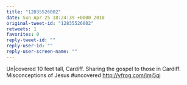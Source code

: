 ```yaml
---
title: "12835526002"
date: Sun Apr 25 18:24:39 +0000 2010
original-tweet-id: "12835526002"
retweets: 1
favorites: 0
reply-tweet-id: ""
reply-user-id: ""
reply-user-screen-name: ""
---
```

Un|covered 10 feet tall, Cardiff. Sharing the gospel to those in Cardiff. Misconceptions of Jesus #uncovered http://yfrog.com/jmj5qj
